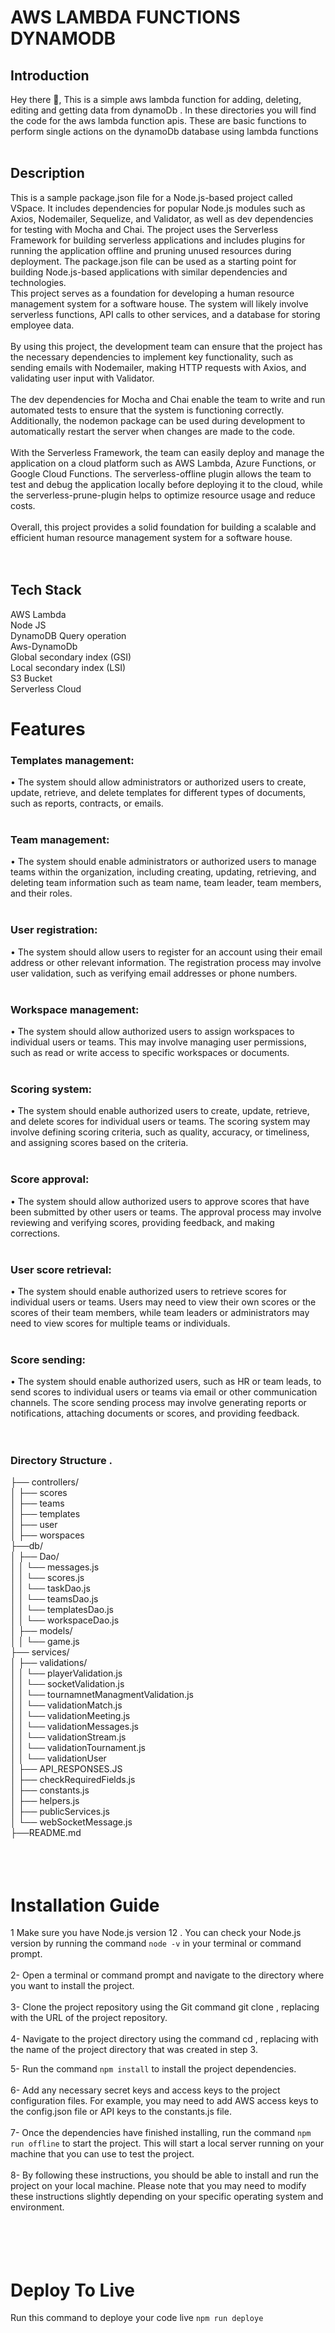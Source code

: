 # AWS LAMBDA FUNCTIONS DYNAMODB </br>
## Introduction </br>
Hey there 👋, This is a simple aws lambda function for adding, deleting, editing and getting data from dynamoDb . In these directories you will find the code for the aws lambda function apis. These are basic functions to perform single actions on the dynamoDb database using lambda functions </br>
 </br>
 
## Description </br>
This is a sample package.json file for a Node.js-based project called VSpace. It includes dependencies for popular Node.js modules such as Axios, Nodemailer, Sequelize, and Validator, as well as dev dependencies for testing with Mocha and Chai. The project uses the Serverless Framework for building serverless applications and includes plugins for running the application offline and pruning unused resources during deployment. The package.json file can be used as a starting point for building Node.js-based applications with similar dependencies and technologies.
</br>
This project serves as a foundation for developing a human resource management system for a software house. The system will likely involve serverless functions, API calls to other services, and a database for storing employee data.</br>
</br>
By using this project, the development team can ensure that the project has the necessary dependencies to implement key functionality, such as sending emails with Nodemailer, making HTTP requests with Axios, and validating user input with Validator.</br>
</br>
The dev dependencies for Mocha and Chai enable the team to write and run automated tests to ensure that the system is functioning correctly. Additionally, the nodemon package can be used during development to automatically restart the server when changes are made to the code.</br>
</br>
With the Serverless Framework, the team can easily deploy and manage the application on a cloud platform such as AWS Lambda, Azure Functions, or Google Cloud Functions. The serverless-offline plugin allows the team to test and debug the application locally before deploying it to the cloud, while the serverless-prune-plugin helps to optimize resource usage and reduce costs.</br>
</br>
Overall, this project provides a solid foundation for building a scalable and efficient human resource management system for a software house.</br>
</br>
</br>
## Tech Stack </br> 
AWS Lambda  </br>
Node JS </br>
DynamoDB Query operation </br> 
Aws-DynamoDb </br> 
Global secondary index (GSI) </br> 
Local secondary index (LSI) </br> 
S3 Bucket </br> 
Serverless Cloud </br>




# Features </br>
### Templates management:
• The system should allow administrators or authorized users to create, update, retrieve, and delete templates for different types of documents, such as reports, contracts, or emails. </br>
 </br>
### Team management:</br> 
• The system should enable administrators or authorized users to manage teams within the organization, including creating, updating, retrieving, and deleting team information such as team name, team leader, team members, and their roles. </br>
 </br>
### User registration:</br> 
•  The system should allow users to register for an account using their email address or other relevant information. The registration process may involve user validation, such as verifying email addresses or phone numbers. </br>
 </br>
### Workspace management:</br> 
•  The system should allow authorized users to assign workspaces to individual users or teams. This may involve managing user permissions, such as read or write access to specific workspaces or documents. </br>
 </br>
### Scoring system:</br> 
•  The system should enable authorized users to create, update, retrieve, and delete scores for individual users or teams. The scoring system may involve defining scoring criteria, such as quality, accuracy, or timeliness, and assigning scores based on the criteria. </br>
 </br>
 ### Score approval:</br> 
•  The system should allow authorized users to approve scores that have been submitted by other users or teams. The approval process may involve reviewing and verifying scores, providing feedback, and making corrections. </br>
 </br>
### User score retrieval:</br> 
•  The system should enable authorized users to retrieve scores for individual users or teams. Users may need to view their own scores or the scores of their team members, while team leaders or administrators may need to view scores for multiple teams or individuals. </br>
 </br>
### Score sending:</br> 
•  The system should enable authorized users, such as HR or team leads, to send scores to individual users or teams via email or other communication channels. The score sending process may involve generating reports or notifications, attaching documents or scores, and providing feedback. </br>
 </br>
 </br>
### Directory Structure . </br>
├── controllers/ </br>
│ ├── scores </br>
│ ├── teams </br>
│ ├── templates </br>
│ ├── user </br>
│ ├── worspaces </br>
├──db/ </br>
│ ├── Dao/ </br>
│ │ └── messages.js </br>
│ │ └── scores.js </br>
│ │ └── taskDao.js </br>
│ │ └── teamsDao.js </br>
│ │ └── templatesDao.js </br>
│ │ └── workspaceDao.js </br>
│ ├── models/ </br>
│ │ └── game.js </br>
├── services/ </br>
│ ├── validations/ </br>
│ │ └── playerValidation.js </br>
│ │ └── socketValidation.js </br>
│ │ └── tournamnetManagmentValidation.js </br>
│ │ └── validationMatch.js </br>
│ │ └── validationMeeting.js </br>
│ │ └── validationMessages.js </br>
│ │ └── validationStream.js </br>
│ │ └── validationTournament.js </br>
│ │ └── validationUser </br>
│ ├── API_RESPONSES.JS </br>
│ ├── checkRequiredFields.js </br>
│ ├── constants.js </br>
│ ├── helpers.js </br>
│ ├── publicServices.js </br>
│ └── webSocketMessage.js </br>
├──README.md </br>
 </br>
 </br>
 </br>
 
 # Installation Guide </br>
1 Make sure you have Node.js version 12 . You can check your Node.js version by running the command ```node -v``` in your terminal or command prompt. </br>
 </br>
2- Open a terminal or command prompt and navigate to the directory where you want to install the project. </br>
 </br>
3- Clone the project repository using the Git command git clone <repository-url>, replacing <repository-url> with the URL of the project repository. </br>
 </br>
4- Navigate to the project directory using the command cd <project-directory>, replacing <project-directory> with the name of the project directory that was created in step 3. </br>

5- Run the command ```npm install``` to install the project dependencies. </br>
 </br>
6- Add any necessary secret keys and access keys to the project configuration files. For example, you may need to add AWS access keys to the config.json file or API keys to the constants.js file. </br>
 </br>
7- Once the dependencies have finished installing, run the command ```npm run offline``` to start the project. This will start a local server running on your machine that you can use to test the project. </br>
 </br>
8- By following these instructions, you should be able to install and run the project on your local machine. Please note that you may need to modify these instructions slightly depending on your specific operating system and environment. </br>
</br> </br>
</br></br>
# Deploy To Live
Run this command to deploye your code live
```npm run deploye```



